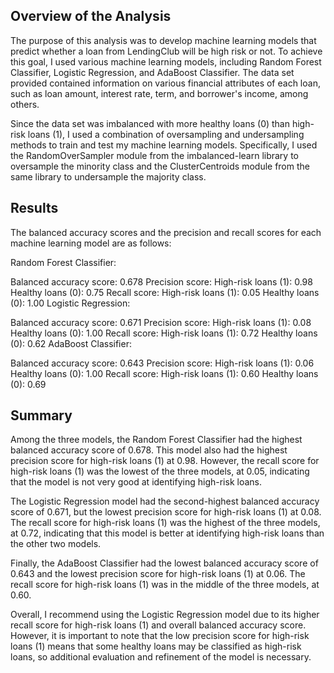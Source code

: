 ## Overview of the Analysis

The purpose of this analysis was to develop machine learning models that predict whether a loan from LendingClub will be high risk or not. To achieve this goal, I used various machine learning models, including Random Forest Classifier, Logistic Regression, and AdaBoost Classifier. The data set provided contained information on various financial attributes of each loan, such as loan amount, interest rate, term, and borrower's income, among others.

Since the data set was imbalanced with more healthy loans (0) than high-risk loans (1), I used a combination of oversampling and undersampling methods to train and test my machine learning models. Specifically, I used the RandomOverSampler module from the imbalanced-learn library to oversample the minority class and the ClusterCentroids module from the same library to undersample the majority class.

## Results

The balanced accuracy scores and the precision and recall scores for each machine learning model are as follows:

Random Forest Classifier:

Balanced accuracy score: 0.678
Precision score:
High-risk loans (1): 0.98
Healthy loans (0): 0.75
Recall score:
High-risk loans (1): 0.05
Healthy loans (0): 1.00
Logistic Regression:

Balanced accuracy score: 0.671
Precision score:
High-risk loans (1): 0.08
Healthy loans (0): 1.00
Recall score:
High-risk loans (1): 0.72
Healthy loans (0): 0.62
AdaBoost Classifier:

Balanced accuracy score: 0.643
Precision score:
High-risk loans (1): 0.06
Healthy loans (0): 1.00
Recall score:
High-risk loans (1): 0.60
Healthy loans (0): 0.69

## Summary

Among the three models, the Random Forest Classifier had the highest balanced accuracy score of 0.678. This model also had the highest precision score for high-risk loans (1) at 0.98. However, the recall score for high-risk loans (1) was the lowest of the three models, at 0.05, indicating that the model is not very good at identifying high-risk loans.

The Logistic Regression model had the second-highest balanced accuracy score of 0.671, but the lowest precision score for high-risk loans (1) at 0.08. The recall score for high-risk loans (1) was the highest of the three models, at 0.72, indicating that this model is better at identifying high-risk loans than the other two models.

Finally, the AdaBoost Classifier had the lowest balanced accuracy score of 0.643 and the lowest precision score for high-risk loans (1) at 0.06. The recall score for high-risk loans (1) was in the middle of the three models, at 0.60.

Overall, I recommend using the Logistic Regression model due to its higher recall score for high-risk loans (1) and overall balanced accuracy score. However, it is important to note that the low precision score for high-risk loans (1) means that some healthy loans may be classified as high-risk loans, so additional evaluation and refinement of the model is necessary.
